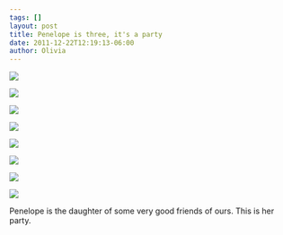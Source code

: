 ```yaml
---
tags: []
layout: post
title: Penelope is three, it's a party
date: 2011-12-22T12:19:13-06:00
author: Olivia
---
```


![](/media/lwmac7oEDf1qfd5w2.jpg)

![](/media/lwmaccsiTV1qfd5w2.jpg)

![](/media/lwmacqIxxu1qfd5w2.jpg)

![](/media/lwmacwU2iT1qfd5w2.jpg)

![](/media/lwmad3YRDq1qfd5w2.jpg)

![](/media/lwmad8b5HE1qfd5w2.jpg)

![](/media/lwmadr0JVK1qfd5w2.jpg)

![](/media/lwmadwaqqr1qfd5w2.jpg)

Penelope is the daughter of some very good friends of ours. This is her party.
